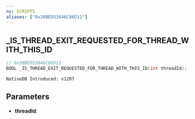 ```yaml
---
ns: SCRIPTS
aliases: ["0x30BED53646C86D11"]
---
```

## _IS_THREAD_EXIT_REQUESTED_FOR_THREAD_WITH_THIS_ID

```c
// 0x30BED53646C86D11
BOOL _IS_THREAD_EXIT_REQUESTED_FOR_THREAD_WITH_THIS_ID(int threadId);
```

```
NativeDB Introduced: v1207
```

## Parameters
* **threadId**:
